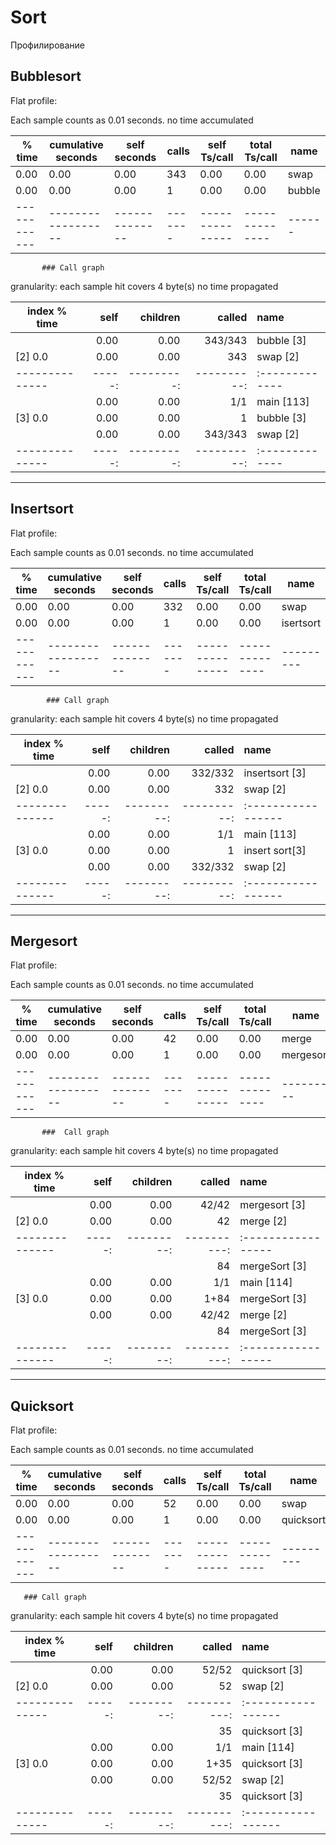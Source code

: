 # Sort
Профилирование
## Bubblesort
Flat profile:

Each sample counts as 0.01 seconds.
 no time accumulated

| % time       | cumulative seconds | self  seconds  | calls   |  self Ts/call   |  total Ts/call | name   |
| ------------ | ------------------ | -------------- | ------- | --------------- | -------------- | ------ |
|      0.00    |           0.00     |         0.00   |  343    |         0.00    |        0.00    |  swap  |
|      0.00    |           0.00     |         0.00   |    1    |         0.00    |        0.00    | bubble |
| ------------ | ------------------ | -------------- | ------- | --------------- | -------------- | ------ |
		    
		   ### Call graph 
granularity: each sample hit covers 4 byte(s) no time propagated

|index % time  | self | children |   called  | name	    |
|--------------|-----:|---------:|----------:|:-------------|
|              |  0.00|    0.00  |  343/343  | bubble [3]   |
|[2]      0.0  | 0.00 |   0.00   | 343       | swap [2]     |
|--------------|-----:|---------:|----------:|:-------------|
|              |  0.00|    0.00  |    1/1    | main [113]   |
|[3]      0.0  |  0.00|    0.00  |    1      | bubble [3]   |
|              |  0.00|    0.00  |  343/343  | swap [2]     |
|--------------|-----:|---------:|----------:|:-------------|

 
----------------------------------------------------------------------------
## Insertsort
Flat profile:

Each sample counts as 0.01 seconds.
 no time accumulated

| % time       | cumulative seconds | self  seconds  | calls   |  self Ts/call   |  total Ts/call | name      |
| ------------ | ------------------ | -------------- | ------- | --------------- | -------------- | --------- |
|      0.00    |           0.00     |         0.00   |  332    |         0.00    |        0.00    |  swap     |
|      0.00    |           0.00     |         0.00   |    1    |         0.00    |        0.00    | isertsort |
| ------------ | ------------------ | -------------- | ------- | --------------- | -------------- | --------- |

		    ### Call graph 
granularity: each sample hit covers 4 byte(s) no time propagated

|index % time  | self | children |   called  | name	        |
|--------------|-----:|---------:|----------:|:-----------------|
|              | 0.00 |    0.00  |  332/332  | insertsort [3]   |
|[2]      0.0  | 0.00 |   0.00   |  332      | swap [2]         |
|--------------|-----:|---------:|----------:|:-----------------|
|              |  0.00|    0.00  |    1/1    | main [113]       |
|[3]      0.0  |  0.00|    0.00  |    1      | insert sort[3]   |
|              |  0.00|    0.00  |  332/332  | swap [2]         |
|--------------|-----:|---------:|----------:|:-----------------|


----------------------------------------------------------------------------
## Mergesort
Flat profile:

Each sample counts as 0.01 seconds.
 no time accumulated


| % time       | cumulative seconds | self  seconds  | calls   |  self Ts/call   |  total Ts/call | name      |
| ------------ | ------------------ | -------------- | ------- | --------------- | -------------- | --------- |
|      0.00    |           0.00     |         0.00   |  42     |         0.00    |        0.00    | merge     |
|      0.00    |           0.00     |         0.00   |    1    |         0.00    |        0.00    | mergesort |
| ------------ | ------------------ | -------------- | ------- | --------------- | -------------- | --------- |

		   ###  Call graph
granularity: each sample hit covers 4 byte(s) no time propagated


|index % time  | self | children |   called  | name	        |
|--------------|-----:|---------:|----------:|:-----------------|
|              | 0.00 |    0.00  |  42/42    | mergesort [3]    |
|[2]      0.0  | 0.00 |   0.00   |  42       | merge [2]        |
|--------------|-----:|---------:|----------:|:-----------------|
|              |      |          | 84        | mergeSort [3]    |
|              |  0.00|    0.00  |    1/1    | main [114]       |
|[3]      0.0  |  0.00|    0.00  |    1+84   | mergeSort [3]    |
|              |  0.00|    0.00  |  42/42    | merge [2]        |
|              |      |          | 84        | mergeSort [3]    |
|--------------|-----:|---------:|----------:|:-----------------|

----------------------------------------------------------------------------
## Quicksort
Flat profile:

Each sample counts as 0.01 seconds.
 no time accumulated
  
| % time       | cumulative seconds | self  seconds  | calls   |  self Ts/call   |  total Ts/call | name      |
| ------------ | ------------------ | -------------- | ------- | --------------- | -------------- | --------- |
|      0.00    |           0.00     |         0.00   |  52     |         0.00    |        0.00    | swap      |
|      0.00    |           0.00     |         0.00   |    1    |         0.00    |        0.00    | quicksort |
| ------------ | ------------------ | -------------- | ------- | --------------- | -------------- | --------- |

       ### Call graph 
granularity: each sample hit covers 4 byte(s) no time propagated

|index % time  | self | children |   called  | name	        |
|--------------|-----:|---------:|----------:|:-----------------|
|              | 0.00 |    0.00  |  52/52    | quicksort [3]    |
|[2]      0.0  | 0.00 |   0.00   |  52       | swap [2]         |
|--------------|-----:|---------:|----------:|:-----------------|
|              |      |          | 35        | quicksort [3]    |
|              |  0.00|    0.00  |    1/1    | main [114]       |
|[3]      0.0  |  0.00|    0.00  |    1+35   | quicksort [3]    |
|              |  0.00|    0.00  |  52/52    | swap [2]         |
|              |      |          | 35        | quicksort [3]    |
|--------------|-----:|---------:|----------:|:-----------------|
